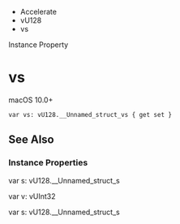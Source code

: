 

- Accelerate
- vU128
-  vs 

Instance Property

# vs

macOS 10.0+

``` source
var vs: vU128.__Unnamed_struct_vs { get set }
```

## See Also

### Instance Properties

var s: vU128.__Unnamed_struct_s

var v: vUInt32

var s: vU128.__Unnamed_struct_s

